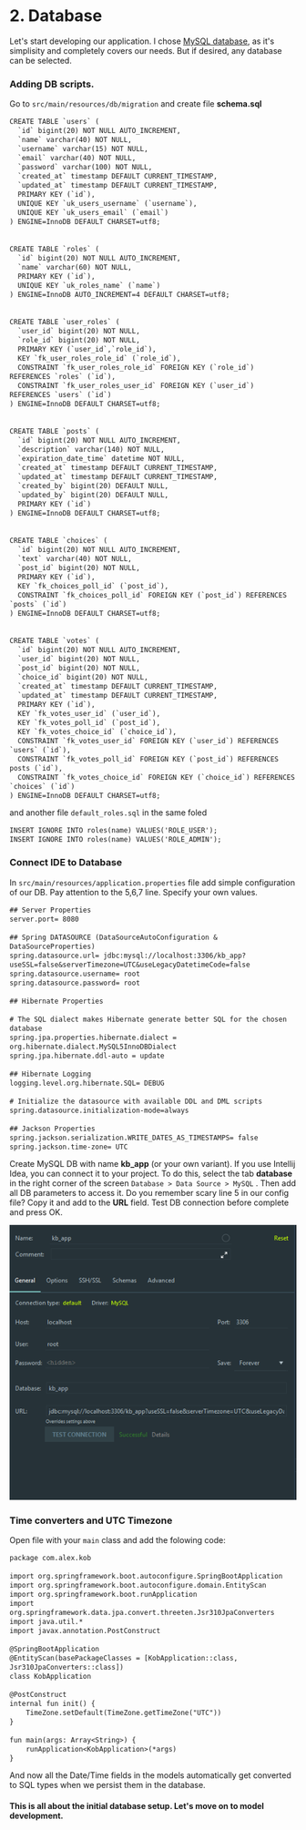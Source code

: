 # 2. Database

Let's start developing our application. I chose [MySQL database](https://www.mysql.com/), as it's simplisity and completely covers our needs. But if desired, any database can be selected. 

### Adding DB scripts. 

Go to `src/main/resources/db/migration` and create file **schema.sql**

```text
CREATE TABLE `users` (
  `id` bigint(20) NOT NULL AUTO_INCREMENT,
  `name` varchar(40) NOT NULL,
  `username` varchar(15) NOT NULL,
  `email` varchar(40) NOT NULL,
  `password` varchar(100) NOT NULL,
  `created_at` timestamp DEFAULT CURRENT_TIMESTAMP,
  `updated_at` timestamp DEFAULT CURRENT_TIMESTAMP,
  PRIMARY KEY (`id`),
  UNIQUE KEY `uk_users_username` (`username`),
  UNIQUE KEY `uk_users_email` (`email`)
) ENGINE=InnoDB DEFAULT CHARSET=utf8;


CREATE TABLE `roles` (
  `id` bigint(20) NOT NULL AUTO_INCREMENT,
  `name` varchar(60) NOT NULL,
  PRIMARY KEY (`id`),
  UNIQUE KEY `uk_roles_name` (`name`)
) ENGINE=InnoDB AUTO_INCREMENT=4 DEFAULT CHARSET=utf8;


CREATE TABLE `user_roles` (
  `user_id` bigint(20) NOT NULL,
  `role_id` bigint(20) NOT NULL,
  PRIMARY KEY (`user_id`,`role_id`),
  KEY `fk_user_roles_role_id` (`role_id`),
  CONSTRAINT `fk_user_roles_role_id` FOREIGN KEY (`role_id`) REFERENCES `roles` (`id`),
  CONSTRAINT `fk_user_roles_user_id` FOREIGN KEY (`user_id`) REFERENCES `users` (`id`)
) ENGINE=InnoDB DEFAULT CHARSET=utf8;


CREATE TABLE `posts` (
  `id` bigint(20) NOT NULL AUTO_INCREMENT,
  `description` varchar(140) NOT NULL,
  `expiration_date_time` datetime NOT NULL,
  `created_at` timestamp DEFAULT CURRENT_TIMESTAMP,
  `updated_at` timestamp DEFAULT CURRENT_TIMESTAMP,
  `created_by` bigint(20) DEFAULT NULL,
  `updated_by` bigint(20) DEFAULT NULL,
  PRIMARY KEY (`id`)
) ENGINE=InnoDB DEFAULT CHARSET=utf8;


CREATE TABLE `choices` (
  `id` bigint(20) NOT NULL AUTO_INCREMENT,
  `text` varchar(40) NOT NULL,
  `post_id` bigint(20) NOT NULL,
  PRIMARY KEY (`id`),
  KEY `fk_choices_poll_id` (`post_id`),
  CONSTRAINT `fk_choices_poll_id` FOREIGN KEY (`post_id`) REFERENCES `posts` (`id`)
) ENGINE=InnoDB DEFAULT CHARSET=utf8;


CREATE TABLE `votes` (
  `id` bigint(20) NOT NULL AUTO_INCREMENT,
  `user_id` bigint(20) NOT NULL,
  `post_id` bigint(20) NOT NULL,
  `choice_id` bigint(20) NOT NULL,
  `created_at` timestamp DEFAULT CURRENT_TIMESTAMP,
  `updated_at` timestamp DEFAULT CURRENT_TIMESTAMP,
  PRIMARY KEY (`id`),
  KEY `fk_votes_user_id` (`user_id`),
  KEY `fk_votes_poll_id` (`post_id`),
  KEY `fk_votes_choice_id` (`choice_id`),
  CONSTRAINT `fk_votes_user_id` FOREIGN KEY (`user_id`) REFERENCES `users` (`id`),
  CONSTRAINT `fk_votes_poll_id` FOREIGN KEY (`post_id`) REFERENCES posts (`id`),
  CONSTRAINT `fk_votes_choice_id` FOREIGN KEY (`choice_id`) REFERENCES `choices` (`id`)
) ENGINE=InnoDB DEFAULT CHARSET=utf8;

```

and another file `default_roles.sql` in the same foled

```text
INSERT IGNORE INTO roles(name) VALUES('ROLE_USER');
INSERT IGNORE INTO roles(name) VALUES('ROLE_ADMIN');
```

### Connect IDE to Database

In `src/main/resources/application.properties` file add simple configuration of our DB. Pay attention to the 5,6,7 line. Specify your own values.

```text
## Server Properties
server.port= 8080

## Spring DATASOURCE (DataSourceAutoConfiguration & DataSourceProperties)
spring.datasource.url= jdbc:mysql://localhost:3306/kb_app?useSSL=false&serverTimezone=UTC&useLegacyDatetimeCode=false
spring.datasource.username= root
spring.datasource.password= root

## Hibernate Properties

# The SQL dialect makes Hibernate generate better SQL for the chosen database
spring.jpa.properties.hibernate.dialect = org.hibernate.dialect.MySQL5InnoDBDialect
spring.jpa.hibernate.ddl-auto = update

## Hibernate Logging
logging.level.org.hibernate.SQL= DEBUG

# Initialize the datasource with available DDL and DML scripts
spring.datasource.initialization-mode=always

## Jackson Properties
spring.jackson.serialization.WRITE_DATES_AS_TIMESTAMPS= false
spring.jackson.time-zone= UTC

```

Create MySQL DB with name **kb\_app** \(or your own variant\). If you use Intellij Idea, you can connect it to your project. To do this, select the tab **database** in the right corner of the screen `Database > Data Source > MySQL` . Then add all DB parameters to access it. Do you remember scary line 5 in our config file? Copy it and add to the **URL** field. Test DB connection before complete and press OK.

![](../../.gitbook/assets/02.PNG)

### Time converters and UTC Timezone <a id="configuring-spring-boot-to-use-java-8-date-time-converters-and-utc-timezone"></a>

Open file with your `main` class and add the folowing code:

```text
package com.alex.kob

import org.springframework.boot.autoconfigure.SpringBootApplication
import org.springframework.boot.autoconfigure.domain.EntityScan
import org.springframework.boot.runApplication
import org.springframework.data.jpa.convert.threeten.Jsr310JpaConverters
import java.util.*
import javax.annotation.PostConstruct

@SpringBootApplication
@EntityScan(basePackageClasses = [KobApplication::class, Jsr310JpaConverters::class])
class KobApplication

@PostConstruct
internal fun init() {
	TimeZone.setDefault(TimeZone.getTimeZone("UTC"))
}

fun main(args: Array<String>) {
	runApplication<KobApplication>(*args)
}
```

And now all the Date/Time fields in the models automatically get converted to SQL types when we persist them in the database.

#### This is all about the initial database setup. Let's move on to model development.

